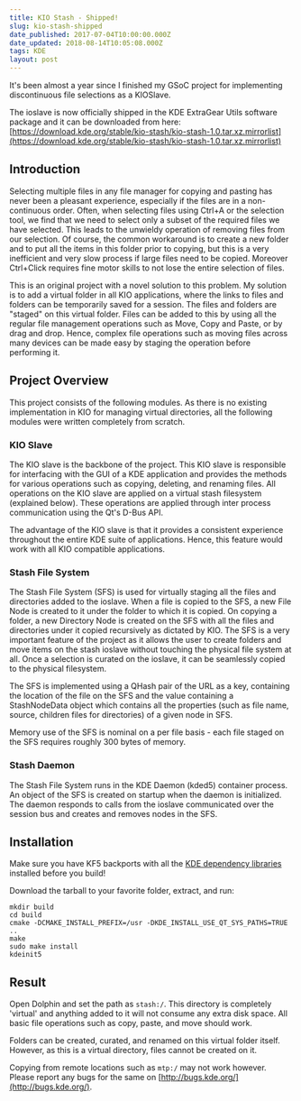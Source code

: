 ```yaml
---
title: KIO Stash - Shipped!
slug: kio-stash-shipped
date_published: 2017-07-04T10:00:00.000Z
date_updated: 2018-08-14T10:05:08.000Z
tags: KDE
layout: post
---
```


It\'s been almost a year since I finished my GSoC project for implementing discontinuous file selections as a KIOSlave.

The ioslave is now officially shipped in the KDE ExtraGear Utils software package and it can be downloaded from here: [https://download.kde.org/stable/kio-stash/kio-stash-1.0.tar.xz.mirrorlist](https://download.kde.org/stable/kio-stash/kio-stash-1.0.tar.xz.mirrorlist)

## Introduction

Selecting multiple files in any file manager for copying and pasting has never been a pleasant experience, especially if the files are in a non-continuous order. Often, when selecting files using Ctrl+A or the selection tool, we find that we need to select only a subset of the required files we have selected. This leads to the unwieldy operation of removing files from our selection. Of course, the common workaround is to create a new folder and to put all the items in this folder prior to copying, but this is a very inefficient and very slow process if large files need to be copied. Moreover Ctrl+Click requires fine motor skills to not lose the entire selection of files.

This is an original project with a novel solution to this problem. My solution is to add a virtual folder in all KIO applications, where the links to files and folders can be temporarily saved for a session. The files and folders are \"staged\" on this virtual folder. Files can be added to this by using all the regular file management operations such as Move, Copy and Paste, or by drag and drop. Hence, complex file operations such as moving files across many devices can be made easy by staging the operation before performing it.

## Project Overview

This project consists of the following modules. As there is no existing implementation in KIO for managing virtual directories, all the following modules were written completely from scratch.

### KIO Slave

The KIO slave is the backbone of the project. This KIO slave is responsible for interfacing with the GUI of a KDE application and provides the methods for various operations such as copying, deleting, and renaming files. All operations on the KIO slave are applied on a virtual stash filesystem (explained below). These operations are applied through inter process communication using the Qt\'s D-Bus API.

The advantage of the KIO slave is that it provides a consistent experience throughout the entire KDE suite of applications. Hence, this feature would work with all KIO compatible applications.

### Stash File System

The Stash File System (SFS) is used for virtually staging all the files and directories added to the ioslave. When a file is copied to the SFS, a new File Node is created to it under the folder to which it is copied. On copying a folder, a new Directory Node is created on the SFS with all the files and directories under it copied recursively as dictated by KIO. The SFS is a very important feature of the project as it allows the user to create folders and move items on the stash ioslave without touching the physical file system at all. Once a selection is curated on the ioslave, it can be seamlessly copied to the physical filesystem.

The SFS is implemented using a QHash pair of the URL as a key, containing the location of the file on the SFS and the value containing a StashNodeData object which contains all the properties (such as file name, source, children files for directories) of a given node in SFS.

Memory use of the SFS is nominal on a per file basis - each file staged on the SFS requires roughly 300 bytes of memory.

### Stash Daemon

The Stash File System runs in the KDE Daemon (kded5) container process. An object of the SFS is created on startup when the daemon is initialized. The daemon responds to calls from the ioslave communicated over the session bus and creates and removes nodes in the SFS.

## Installation

Make sure you have KF5 backports with all the [KDE dependency libraries](https://community.kde.org/Guidelines_and_HOWTOs/Build_from_source/Install_the_dependencies) installed before you build!

Download the tarball to your favorite folder, extract, and run:

    mkdir build
    cd build
    cmake -DCMAKE_INSTALL_PREFIX=/usr -DKDE_INSTALL_USE_QT_SYS_PATHS=TRUE ..
    make
    sudo make install
    kdeinit5
    

## Result

Open Dolphin and set the path as `stash:/`. This directory is completely \'virtual\' and anything added to it will not consume any extra disk space. All basic file operations such as copy, paste, and move should work.

Folders can be created, curated, and renamed on this virtual folder itself. However, as this is a virtual directory, files cannot be created on it.

Copying from remote locations such as `mtp:/` may not work however. Please report any bugs for the same on [http://bugs.kde.org/](http://bugs.kde.org/).
